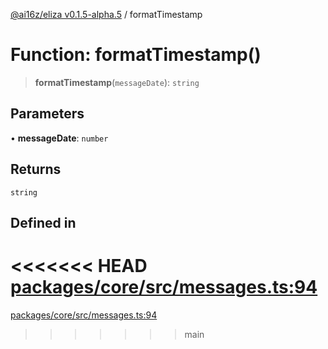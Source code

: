 [@ai16z/eliza v0.1.5-alpha.5](../index.md) / formatTimestamp

# Function: formatTimestamp()

> **formatTimestamp**(`messageDate`): `string`

## Parameters

• **messageDate**: `number`

## Returns

`string`

## Defined in

<<<<<<< HEAD
[packages/core/src/messages.ts:94](https://github.com/konstantine25b/eliza/blob/main/packages/core/src/messages.ts#L94)
=======
[packages/core/src/messages.ts:94](https://github.com/ai16z/eliza/blob/main/packages/core/src/messages.ts#L94)
>>>>>>> main
